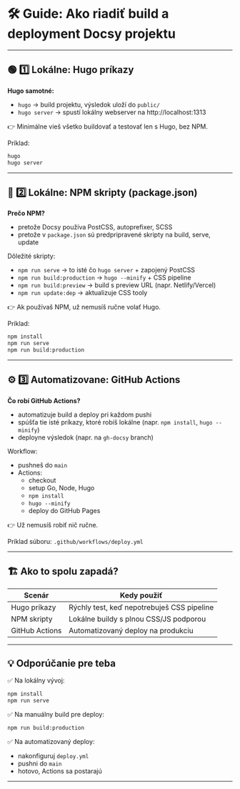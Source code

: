 # 🛠️ Guide: Ako riadiť build a deployment Docsy projektu

---

## 🟢 1️⃣ Lokálne: Hugo príkazy

**Hugo samotné:**
- `hugo` → build projektu, výsledok uloží do `public/`
- `hugo server` → spustí lokálny webserver na http://localhost:1313

👉 Minimálne vieš všetko buildovať a testovať len s Hugo, bez NPM.

Príklad:
```bash
hugo
hugo server
```

---

## 🔧 2️⃣ Lokálne: NPM skripty (package.json)

**Prečo NPM?**
- pretože Docsy používa PostCSS, autoprefixer, SCSS
- pretože v `package.json` sú predpripravené skripty na build, serve, update

Dôležité skripty:
- `npm run serve` → to isté čo `hugo server` + zapojený PostCSS
- `npm run build:production` → `hugo --minify` + CSS pipeline
- `npm run build:preview` → build s preview URL (napr. Netlify/Vercel)
- `npm run update:dep` → aktualizuje CSS tooly

👉 Ak používaš NPM, už nemusíš ručne volať Hugo.

Príklad:
```bash
npm install
npm run serve
npm run build:production
```

---

## ⚙️ 3️⃣ Automatizovane: GitHub Actions

**Čo robí GitHub Actions?**
- automatizuje build a deploy pri každom pushi
- spúšťa tie isté príkazy, ktoré robíš lokálne (napr. `npm install`, `hugo --minify`)
- deployne výsledok (napr. na `gh-docsy` branch)

Workflow:
- pushneš do `main`
- Actions:
  - checkout
  - setup Go, Node, Hugo
  - `npm install`
  - `hugo --minify`
  - deploy do GitHub Pages

👉 Už nemusíš robiť nič ručne.

Príklad súboru: `.github/workflows/deploy.yml`

---

## 🏗️ Ako to spolu zapadá?

| Scenár            | Kedy použiť                                  |
|--------------------|---------------------------------------------|
| Hugo príkazy      | Rýchly test, keď nepotrebuješ CSS pipeline  |
| NPM skripty       | Lokálne buildy s plnou CSS/JS podporou      |
| GitHub Actions    | Automatizovaný deploy na produkciu          |

---

## 💡 Odporúčanie pre teba

✅ Na lokálny vývoj:  
```bash
npm install
npm run serve
```

✅ Na manuálny build pre deploy:
```bash
npm run build:production
```

✅ Na automatizovaný deploy:
- nakonfiguruj `deploy.yml`
- pushni do `main`
- hotovo, Actions sa postarajú

---

